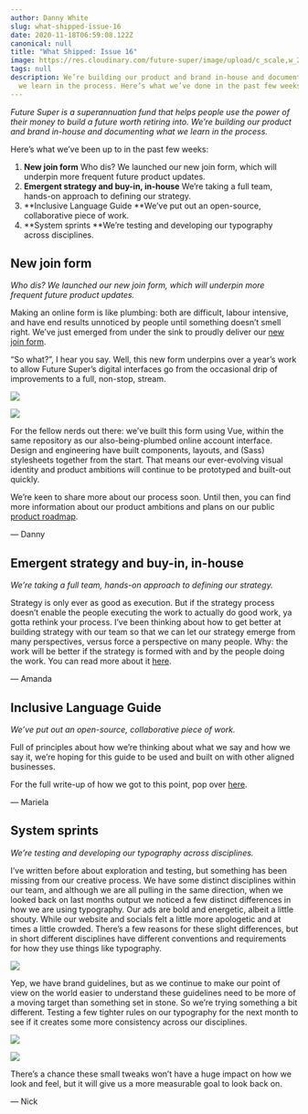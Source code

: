 ```yaml
---
author: Danny White
slug: what-shipped-issue-16
date: 2020-11-18T06:59:08.122Z
canonical: null
title: "What Shipped: Issue 16"
image: https://res.cloudinary.com/future-super/image/upload/c_scale,w_240/v1613108534/join-form-preview.png
tags: null
description: We’re building our product and brand in-house and documenting what
  we learn in the process. Here’s what we’ve done in the past few weeks.
---
```


‍*Future Super is a superannuation fund that helps people use the power of their money to build a future worth retiring into. We’re building our product and brand in-house and documenting what we learn in the process.*

Here’s what we’ve been up to in the past few weeks:

1.  **New join form**
    Who dis? We launched our new join form, which will underpin more frequent future product updates.
2.  **Emergent strategy and buy-in, in-house**
    We’re taking a full team, hands-on approach to defining our strategy.
3.  **Inclusive Language Guide
    **We’ve put out an open-source, collaborative piece of work.
4.  **System sprints
    **We’re testing and developing our typography across disciplines.

## **New join form**

_Who dis? We launched our new join form, which will underpin more frequent future product updates._

Making an online form is like plumbing: both are difficult, labour intensive, and have end results unnoticed by people until something doesn’t smell right. We’ve just emerged from under the sink to proudly deliver our [new join form](https://join.futuresuper.com.au/).

“So what?”, I hear you say. Well, this new form underpins over a year’s work to allow Future Super’s digital interfaces go from the occasional drip of improvements to a full, non-stop, stream.

![](https://uploads-ssl.webflow.com/5ec37dbb4834014045cd346d/5fb4b9c6094cdd29a241579e_image2.png)

![](https://uploads-ssl.webflow.com/5ec37dbb4834014045cd346d/5fb4b9d5ee4593a05ebc67f6_image4.png)

For the fellow nerds out there: we’ve built this form using Vue, within the same repository as our also-being-plumbed online account interface. Design and engineering have built components, layouts, and (Sass) stylesheets together from the start. That means our ever-evolving visual identity and product ambitions will continue to be prototyped and built-out quickly.

We’re keen to share more about our process soon. Until then, you can find more information about our product ambitions and plans on our public [product roadmap](http://go.futrsupr.com/roadmap).

— Danny

## Emergent strategy and buy-in, in-house

_We’re taking a full team, hands-on approach to defining our strategy._

Strategy is only ever as good as execution. But if the strategy process doesn’t enable the people executing the work to actually do good work, ya gotta rethink your process. I’ve been thinking about how to get better at building strategy with our team so that we can let our strategy emerge from many perspectives, versus force a perspective on many people. Why: the work will be better if the strategy is formed with and by the people doing the work. You can read more about it [here](https://amandakgordon.medium.com/emergent-strategy-and-buy-in-in-house-78dd6e47a6ec).

— Amanda

## Inclusive Language Guide

_We’ve put out an open-source, collaborative piece of work._

Full of principles about how we’re thinking about what we say and how we say it, we’re hoping for this guide to be used and built on with other aligned businesses.

For the full write-up of how we got to this point, pop over [here](https://marielapt.medium.com/an-inclusive-language-guide-huh-what-why-42f5b0610aa8).

— Mariela

## System sprints

_We’re testing and developing our typography across disciplines._

I’ve written before about exploration and testing, but something has been missing from our creative process. We have some distinct disciplines within our team, and although we are all pulling in the same direction, when we looked back on last months output we noticed a few distinct differences in how we are using typography. Our ads are bold and energetic, albeit a little shouty. While our website and socials felt a little more apologetic and at times a little crowded. There’s a few reasons for these slight differences, but in short different disciplines have different conventions and requirements for how they use things like typography.

![](https://uploads-ssl.webflow.com/5ec37dbb4834014045cd346d/5fb4b9ec4f1b2303daf070d2_image3.png)

Yep, we have brand guidelines, but as we continue to make our point of view on the world easier to understand these guidelines need to be more of a moving target than something set in stone. So we’re trying something a bit different. Testing a few tighter rules on our typography for the next month to see if it creates some more consistency across our disciplines.

![](https://uploads-ssl.webflow.com/5ec37dbb4834014045cd346d/5fb4ba04127eaf3fbc00eca2_image0.png)

![](https://uploads-ssl.webflow.com/5ec37dbb4834014045cd346d/5fb4ba2efe2a9a062162e20a_image1.png)

There’s a chance these small tweaks won’t have a huge impact on how we look and feel, but it will give us a more measurable goal to look back on.

— Nick
